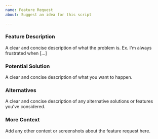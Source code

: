```yaml
---
name: Feature Request
about: Suggest an idea for this script

---
```


### Feature Description
A clear and concise description of what the problem is. Ex. I'm always frustrated when [...]

### Potential Solution
A clear and concise description of what you want to happen.

### Alternatives
A clear and concise description of any alternative solutions or features you've considered.

### More Context
Add any other context or screenshots about the feature request here.
